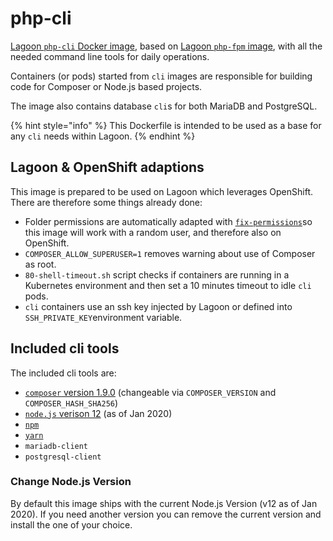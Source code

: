 # php-cli

[Lagoon `php-cli` Docker image](https://github.com/amazeeio/lagoon/blob/master/images/php/cli/Dockerfile), based on [Lagoon `php-fpm` image](https://github.com/AlannaBurke/lagoon/tree/3f1ab2ee09facee10abd8009345e30ef31e20189/docker-images/php-cli/php-fpm.md), with all the needed command line tools for daily operations.

Containers \(or pods\) started from `cli` images are responsible for building code for Composer or Node.js based projects.

The image also contains database `cli`s for both MariaDB and PostgreSQL.

{% hint style="info" %}
This Dockerfile is intended to be used as a base for any `cli` needs within Lagoon.
{% endhint %}

## Lagoon & OpenShift adaptions

This image is prepared to be used on Lagoon which leverages OpenShift. There are therefore some things already done:

* Folder permissions are automatically adapted with [`fix-permissions`](https://github.com/sclorg/s2i-base-container/blob/master/core/root/usr/bin/fix-permissions)so this image will work with a random user, and therefore also on OpenShift.
* `COMPOSER_ALLOW_SUPERUSER=1` removes warning about use of Composer as root.
* `80-shell-timeout.sh` script checks if containers are running in a Kubernetes environment and then set a 10 minutes timeout to idle `cli` pods.
* `cli` containers use an ssh key injected by Lagoon or defined into `SSH_PRIVATE_KEY`environment variable.

## Included cli tools

The included cli tools are:

* [`composer` version 1.9.0](https://getcomposer.org/) \(changeable via `COMPOSER_VERSION` and `COMPOSER_HASH_SHA256`\)
* [`node.js` verison 12](https://nodejs.org/en/) \(as of Jan 2020\)
* [`npm`](https://www.npmjs.com/)
* [`yarn`](https://yarnpkg.com/lang/en/)
* `mariadb-client`
* `postgresql-client`

### Change Node.js Version

By default this image ships with the current Node.js Version \(v12 as of Jan 2020\). If you need another version you can remove the current version and install the one of your choice.

